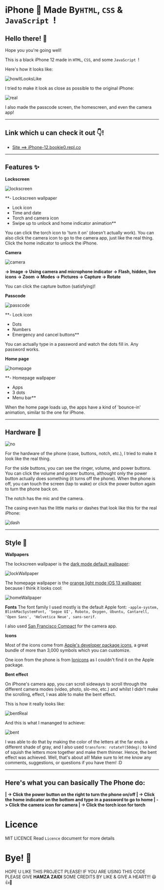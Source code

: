 # iPhone 📱 Made By`HTML`, `CSS` & `JavaScript `! 

## Hello there! 👋

Hope you you're going well! 

This is a black iPhone 12 made in `HTML`, `CSS`, and some `JavaScript `!

Here's how it looks like: 

![howItLooksLike](ReadmeImages/howItLooksLike.png)

I tried to make it look as close as possible to the original iPhone:

![real](ReadmeImages/real.png)

I also made the passcode screen, the homescreen, and even the camera app!


***

## Link which u can check it out 👇! 

* [Site ==> iPhone-12.bookie0.repl.co](https://iPhone-12.bookie0.repl.co)

***

## Features ✨


**Lockscreen**

![lockscreen](ReadmeImages/lockscreen.png)

**- Lockscreen wallpaper
- Lock icon
- Time and date
- Torch and camera icon
- Swipe up to unlock and home indicator animation**

You can click the torch icon to 'turn it on' (doesn't actually work). You can also click the camera icon to go to the camera app, just like the real thing. Click the home indicator to unlock the iPhone.


**Camera**

![camera](ReadmeImages/camera.png)

**-> Image
-> Using camera and microphone indicator
-> Flash, hidden, live icons
-> Zoom
-> Modes
-> Pictures
-> Capture
-> Rotate**

You can click the capture button (satisfying)!

**Passcode**

![passcode](ReadmeImages/passcode.png)

**- Lock icon
- Dots 
- Numbers
- Emergency and cancel buttons**

You can actually type in a password and watch the dots fill in. Any password works.

**Home page**

![homepage](ReadmeImages/homepage.png)

**- Homepage wallpaper
- Apps 
- 3 dots 
- Menu bar**

When the home page loads up, the apps have a kind of 'bounce-in' animation, similar to the one for iPhone. 

***

## Hardware 🔨

![no](ReadmeImages/side.png)

For the hardware of the phone (case, buttons, notch, etc.), I tried to make it look like the real thing. 

For the side buttons, you can see the ringer, volume, and power buttons. You can click the volume and power buttons, althought only the power button actually does something (it turns off the phone). When the phone is off, you can touch the screen (tap to wake) or click the power button again to turn the phone back on.

The notch has the mic and the camera.

The casing even has the little marks or dashes that look like this for the real iPhone:

![dash](ReadmeImages/dash.png)


***

## Style 🎨


**Wallpapers**

The lockscreen wallpaper is the [dark mode default wallpaper](https://replit.com/@Bookie0/iPhone-12#Images/Backgrounds/lockscreen.jpeg):

![lockWallpaper](ReadmeImages/lockWallpaper.png)

The homepage wallpaper is the [orange light mode iOS 13 wallpaper](https://replit.com/@Bookie0/iPhone-12#Images/Backgrounds/homescreen.jpeg) because I think it looks cool:

![homeWallpaper](ReadmeImages/homeWallpaper.png)

**Fonts**
The font family I used mostly is the default Apple font: `-apple-system, BlinkMacSystemFont, 'Segoe UI', Roboto, Oxygen, Ubuntu, Cantarell, 'Open Sans', 'Helvetica Neue', sans-serif`.

I also used [San Francisco Compact](https://www.cufonfonts.com/font/sf-compact-display) for the camera app.


**Icons**

Most of the icons come from [Apple's developer package icons](https://developer.apple.com/sf-symbols/), a great bundle of more than 3,000 symbols which you can customize.

One icon from the phone is from [Ionicons](https://ionic.io/ionicons) as I couldn't find it on the Apple package.

**Bent effect**

On iPhone's camera app, you can scroll sideways to scroll through the different camera modes (video, photo, slo-mo, etc.) and whilst I didn't make the scrolling, effect, I was able to make the bent effect.

This is how it really looks like:

![bentReal](ReadmeImages/bentReal.png)

And this is what I mananged to achieve:

![bent](ReadmeImages/bent.png)

I was able to do that by making the color of the letters at the far ends a different shade of gray, and I also used `transform: rotateY(50deg);` to kind of squish the letters more together and make them thinner. Hence, the bent effect was achieved.
Well, that's about all! Make sure to let me know any comments, suggestions, or questions if you have them! :D 

***

## Here's what you can basically The Phone do:

**| -> Click the power button on the right to turn the phone on/off
| -> Click the home indicator on the bottom and type in a password to go to home
| -> Click the camera icon for camera
| -> Click the torch icon for torch**

# Licence

MIT LICENCE
Read `Licence` document for more details

# Bye! 👋

HOPE U LIKE THIS PROJECT PLEASE! IF YOU ARE USING THIS CODE PLEASE GIVE **HAMZA ZAIDI** SOME CREDITS BY LIKE & GIVE A HEART!!! 😃👍💛
